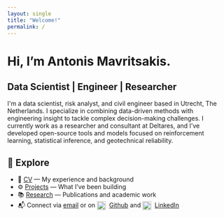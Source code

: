 ```yaml
---
layout: single
title: "Welcome!"
permalink: /
---
```


# Hi, I’m Antonis Mavritsakis.
<h2 class="typewriter">Data Scientist | Engineer | Researcher</h2>

I'm a data scientist, risk analyst, and civil engineer based in Utrecht, The Netherlands. I specialize in combining data-driven methods with engineering insight to tackle complex decision-making challenges. I currently work as a researcher and consultant at Deltares, and I’ve developed open-source tools and models focused on reinforcement learning, statistical inference, and geotechnical reliability.

## 📌 Explore

- 📄 [CV](/cv/) — My experience and background  
- ⚙️ [Projects](/projects/) — What I’ve been building  
- 📚 [Research](/research/) — Publications and academic work
- 📬 Connect via [email](mailto:amavrits@gmail.com) or on 
  <img src="https://github.githubassets.com/images/modules/logos_page/GitHub-Mark.png" width="20" style="vertical-align: middle; margin-right: 4px;" />
  <a href="https://github.com/amavrits" class="white-link">Github</a> and
  <img src="https://cdn.jsdelivr.net/gh/devicons/devicon/icons/linkedin/linkedin-original.svg" width="20" style="vertical-align: middle; margin-right: 4px;" />
  <a href="https://linkedin.com/in/antonis-mavritsakis" class="white-link">LinkedIn</a>


